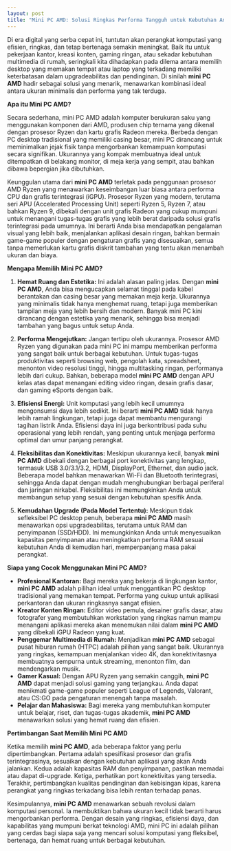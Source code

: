 ```yaml
---
layout: post
title: "Mini PC AMD: Solusi Ringkas Performa Tangguh untuk Kebutuhan Anda"
---
```


Di era digital yang serba cepat ini, tuntutan akan perangkat komputasi yang efisien, ringkas, dan tetap bertenaga semakin meningkat. Baik itu untuk pekerjaan kantor, kreasi konten, gaming ringan, atau sekadar kebutuhan multimedia di rumah, seringkali kita dihadapkan pada dilema antara memilih desktop yang memakan tempat atau laptop yang terkadang memiliki keterbatasan dalam upgradeabilitas dan pendinginan. Di sinilah **mini PC AMD** hadir sebagai solusi yang menarik, menawarkan kombinasi ideal antara ukuran minimalis dan performa yang tak terduga.

**Apa itu Mini PC AMD?**

Secara sederhana, mini PC AMD adalah komputer berukuran saku yang menggunakan komponen dari AMD, produsen chip ternama yang dikenal dengan prosesor Ryzen dan kartu grafis Radeon mereka. Berbeda dengan PC desktop tradisional yang memiliki casing besar, mini PC dirancang untuk meminimalkan jejak fisik tanpa mengorbankan kemampuan komputasi secara signifikan. Ukurannya yang kompak membuatnya ideal untuk ditempatkan di belakang monitor, di meja kerja yang sempit, atau bahkan dibawa bepergian jika dibutuhkan.

Keunggulan utama dari **mini PC AMD** terletak pada penggunaan prosesor AMD Ryzen yang menawarkan keseimbangan luar biasa antara performa CPU dan grafis terintegrasi (iGPU). Prosesor Ryzen yang modern, terutama seri APU (Accelerated Processing Unit) seperti Ryzen 5, Ryzen 7, atau bahkan Ryzen 9, dibekali dengan unit grafis Radeon yang cukup mumpuni untuk menangani tugas-tugas grafis yang lebih berat daripada solusi grafis terintegrasi pada umumnya. Ini berarti Anda bisa mendapatkan pengalaman visual yang lebih baik, menjalankan aplikasi desain ringan, bahkan bermain game-game populer dengan pengaturan grafis yang disesuaikan, semua tanpa memerlukan kartu grafis diskrit tambahan yang tentu akan menambah ukuran dan biaya.

**Mengapa Memilih Mini PC AMD?**

1.  **Hemat Ruang dan Estetika:** Ini adalah alasan paling jelas. Dengan **mini PC AMD**, Anda bisa mengucapkan selamat tinggal pada kabel berantakan dan casing besar yang memakan meja kerja. Ukurannya yang minimalis tidak hanya menghemat ruang, tetapi juga memberikan tampilan meja yang lebih bersih dan modern. Banyak mini PC kini dirancang dengan estetika yang menarik, sehingga bisa menjadi tambahan yang bagus untuk setup Anda.

2.  **Performa Mengejutkan:** Jangan tertipu oleh ukurannya. Prosesor AMD Ryzen yang digunakan pada mini PC ini mampu memberikan performa yang sangat baik untuk berbagai kebutuhan. Untuk tugas-tugas produktivitas seperti browsing web, pengolah kata, spreadsheet, menonton video resolusi tinggi, hingga multitasking ringan, performanya lebih dari cukup. Bahkan, beberapa model **mini PC AMD** dengan APU kelas atas dapat menangani editing video ringan, desain grafis dasar, dan gaming eSports dengan baik.

3.  **Efisiensi Energi:** Unit komputasi yang lebih kecil umumnya mengonsumsi daya lebih sedikit. Ini berarti **mini PC AMD** tidak hanya lebih ramah lingkungan, tetapi juga dapat membantu mengurangi tagihan listrik Anda. Efisiensi daya ini juga berkontribusi pada suhu operasional yang lebih rendah, yang penting untuk menjaga performa optimal dan umur panjang perangkat.

4.  **Fleksibilitas dan Konektivitas:** Meskipun ukurannya kecil, banyak **mini PC AMD** dibekali dengan berbagai port konektivitas yang lengkap, termasuk USB 3.0/3.1/3.2, HDMI, DisplayPort, Ethernet, dan audio jack. Beberapa model bahkan menawarkan Wi-Fi dan Bluetooth terintegrasi, sehingga Anda dapat dengan mudah menghubungkan berbagai periferal dan jaringan nirkabel. Fleksibilitas ini memungkinkan Anda untuk membangun setup yang sesuai dengan kebutuhan spesifik Anda.

5.  **Kemudahan Upgrade (Pada Model Tertentu):** Meskipun tidak sefleksibel PC desktop penuh, beberapa **mini PC AMD** masih menawarkan opsi upgradeabilitas, terutama untuk RAM dan penyimpanan (SSD/HDD). Ini memungkinkan Anda untuk menyesuaikan kapasitas penyimpanan atau meningkatkan performa RAM sesuai kebutuhan Anda di kemudian hari, memperpanjang masa pakai perangkat.

**Siapa yang Cocok Menggunakan Mini PC AMD?**

*   **Profesional Kantoran:** Bagi mereka yang bekerja di lingkungan kantor, **mini PC AMD** adalah pilihan ideal untuk menggantikan PC desktop tradisional yang memakan tempat. Performa yang cukup untuk aplikasi perkantoran dan ukuran ringkasnya sangat efisien.
*   **Kreator Konten Ringan:** Editor video pemula, desainer grafis dasar, atau fotografer yang membutuhkan workstation yang ringkas namun mampu menangani aplikasi mereka akan menemukan nilai dalam **mini PC AMD** yang dibekali iGPU Radeon yang kuat.
*   **Penggemar Multimedia di Rumah:** Menjadikan **mini PC AMD** sebagai pusat hiburan rumah (HTPC) adalah pilihan yang sangat baik. Ukurannya yang ringkas, kemampuan menjalankan video 4K, dan konektivitasnya membuatnya sempurna untuk streaming, menonton film, dan mendengarkan musik.
*   **Gamer Kasual:** Dengan APU Ryzen yang semakin canggih, **mini PC AMD** dapat menjadi solusi gaming yang terjangkau. Anda dapat menikmati game-game populer seperti League of Legends, Valorant, atau CS:GO pada pengaturan menengah tanpa masalah.
*   **Pelajar dan Mahasiswa:** Bagi mereka yang membutuhkan komputer untuk belajar, riset, dan tugas-tugas akademik, **mini PC AMD** menawarkan solusi yang hemat ruang dan efisien.

**Pertimbangan Saat Memilih Mini PC AMD**

Ketika memilih **mini PC AMD**, ada beberapa faktor yang perlu dipertimbangkan. Pertama adalah spesifikasi prosesor dan grafis terintegrasinya, sesuaikan dengan kebutuhan aplikasi yang akan Anda jalankan. Kedua adalah kapasitas RAM dan penyimpanan, pastikan memadai atau dapat di-upgrade. Ketiga, perhatikan port konektivitas yang tersedia. Terakhir, pertimbangkan kualitas pendinginan dan kebisingan kipas, karena perangkat yang ringkas terkadang bisa lebih rentan terhadap panas.

Kesimpulannya, **mini PC AMD** menawarkan sebuah revolusi dalam komputasi personal. Ia membuktikan bahwa ukuran kecil tidak berarti harus mengorbankan performa. Dengan desain yang ringkas, efisiensi daya, dan kapabilitas yang mumpuni berkat teknologi AMD, mini PC ini adalah pilihan yang cerdas bagi siapa saja yang mencari solusi komputasi yang fleksibel, bertenaga, dan hemat ruang untuk berbagai kebutuhan.
